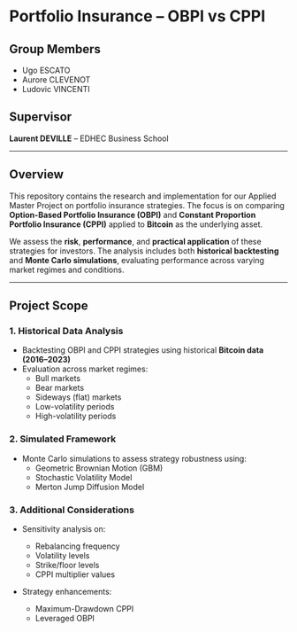 # Portfolio Insurance – OBPI vs CPPI

## Group Members

- Ugo ESCATO  
- Aurore CLEVENOT  
- Ludovic VINCENTI  

## Supervisor

**Laurent DEVILLE** – EDHEC Business School

---

## Overview

This repository contains the research and implementation for our Applied Master Project on portfolio insurance strategies. The focus is on comparing **Option-Based Portfolio Insurance (OBPI)** and **Constant Proportion Portfolio Insurance (CPPI)** applied to **Bitcoin** as the underlying asset.

We assess the **risk**, **performance**, and **practical application** of these strategies for investors. The analysis includes both **historical backtesting** and **Monte Carlo simulations**, evaluating performance across varying market regimes and conditions.

---

## Project Scope

### 1. Historical Data Analysis

- Backtesting OBPI and CPPI strategies using historical **Bitcoin data (2016–2023)**
- Evaluation across market regimes:
  - Bull markets  
  - Bear markets  
  - Sideways (flat) markets  
  - Low-volatility periods  
  - High-volatility periods

### 2. Simulated Framework

- Monte Carlo simulations to assess strategy robustness using:
  - Geometric Brownian Motion (GBM)
  - Stochastic Volatility Model
  - Merton Jump Diffusion Model

### 3. Additional Considerations

- Sensitivity analysis on:
  - Rebalancing frequency  
  - Volatility levels  
  - Strike/floor levels  
  - CPPI multiplier values
    
- Strategy enhancements:
  - Maximum-Drawdown CPPI
  - Leveraged OBPI
